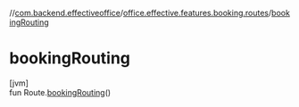 //[com.backend.effectiveoffice](../../index.md)/[office.effective.features.booking.routes](index.md)/[bookingRouting](booking-routing.md)

# bookingRouting

[jvm]\
fun Route.[bookingRouting](booking-routing.md)()
